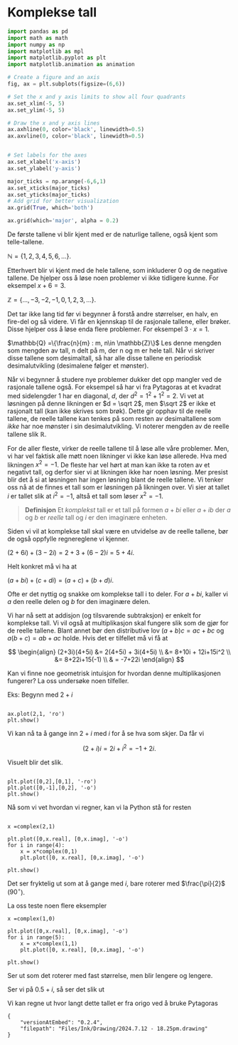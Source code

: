 # Komplekse tall

```python {pre}
import pandas as pd
import math as math
import numpy as np
import matplotlib as mpl
import matplotlib.pyplot as plt
import matplotlib.animation as animation

# Create a figure and an axis
fig, ax = plt.subplots(figsize=(6,6))

# Set the x and y axis limits to show all four quadrants
ax.set_xlim(-5, 5)
ax.set_ylim(-5, 5)

# Draw the x and y axis lines
ax.axhline(0, color='black', linewidth=0.5)
ax.axvline(0, color='black', linewidth=0.5)


# Set labels for the axes
ax.set_xlabel('x-axis')
ax.set_ylabel('y-axis')

major_ticks = np.arange(-6,6,1)
ax.set_xticks(major_ticks)
ax.set_yticks(major_ticks)
# Add grid for better visualization
ax.grid(True, which='both')

ax.grid(which='major', alpha = 0.2)

```

De første tallene vi blir kjent med er de naturlige tallene, også kjent som telle-tallene.

$\mathbb{N} = \{1,2,3,4,5,6,\ldots\}$.

Etterhvert blir vi kjent med de hele tallene, som inkluderer 0 og de negative tallene. De hjelper oss å løse noen problemer vi ikke tidligere kunne. For eksempel $x + 6 = 3$. 

$\mathbb{Z} = \{\ldots, -3,-2,-1,0,1,2,3,\ldots\}$.

Det tar ikke lang tid før vi begynner å forstå andre størrelser, en halv, en fire-del og så videre. Vi får en kjennskap til de rasjonale tallene, eller brøker. Disse hjelper oss å løse enda flere problemer. For eksempel $3\cdot x = 1$.

$\mathbb{Q} =\{\frac{n}{m} : m, n\in \mathbb{Z}\}$
Les denne mengden som mengden av tall, n delt på m, der n og m er hele tall. Når vi skriver disse tallene som desimaltall, så har alle disse tallene en periodisk desimalutvikling (desimalene følger et mønster).

Når vi begynner å studere nye problemer dukker det opp mangler ved de rasjonale tallene også. For eksempel så har vi fra Pytagoras at et kvadrat med sidelengder 1 har en diagonal, $d$, der $d^2 =1^2+1^2 = 2$. Vi vet at løsningen på denne likningen er $d = \sqrt 2$, men $\sqrt 2$ er ikke et rasjonalt tall (kan ikke skrives som brøk). Dette gir opphav til de reelle tallene, de reelle tallene kan tenkes på som resten av desimaltallene som *ikke* har noe mønster i sin desimalutvikling. Vi noterer mengden av de reelle tallene slik $\mathbb{R}$. 

For de aller fleste, virker de reelle tallene til å løse alle våre problemer. Men, vi har vel faktisk alle møtt noen likninger vi ikke kan løse allerede. Hva med likningen $x^2 = -1$. De fleste har vel hørt at man kan ikke ta roten av et negativt tall, og derfor sier vi at likningen ikke har noen løsning. Mer presist blir det å si at løsningen har ingen løsning blant de reelle tallene. Vi tenker oss nå at de finnes et tall som er løsningen på likningen over. Vi sier at tallet $i$ er tallet slik at $i^2 = -1$, altså et tall som løser $x^2 = -1$. 

> **Definisjon**
>  Et *komplekst* tall er et tall på formen
>  $a+bi$ eller $a + ib$
>  der $a$ og $b$ er *reelle* tall og $i$ er den imaginære enheten.

Siden vi vil at komplekse tall skal være en utvidelse av de reelle tallene, bør de også oppfylle regnereglene vi kjenner. 

$(2+6i) + (3-2i) = 2+3+(6-2)i = 5+4i$.

Helt konkret må vi ha at 

$(a+bi) +(c+di) = (a+c)+(b+d)i$.

Ofte er det nyttig og snakke om komplekse tall i to deler. For $a+bi$, kaller vi $a$ den reelle delen og $b$ for den imaginære delen. 

Vi har nå sett at addisjon (og tilsvarende subtraksjon) er enkelt for komplekse tall. Vi vil også at multiplikasjon skal fungere slik som de gjør for de reelle tallene. Blant annet bør den distributive lov $(a+b)c =ac+bc$ og $a(b+c)=ab+ac$ holde. Hvis det er tilfellet må vi få at

$$
\begin{align} 
  (2+3i)(4+5i)  &= 2(4+5i) + 3i(4+5i) \\
  &= 8+10i + 12i+15i^2 \\
  &= 8+22i+15(-1) \\
  & = -7+22i 
\end{align} 
$$

Kan vi finne noe geometrisk intuisjon for hvordan denne multiplikasjonen fungerer? La oss undersøke noen tilfeller.

Eks: Begynn med $2+i$

```run-python

ax.plot(2,1, 'ro')
plt.show()
```

Vi kan nå ta å gange inn $2+i$ med $i$ for å se hva som skjer. Da får vi

$$
(2+i)i = 2i+ i^2 = -1+2i.
$$

Visuelt blir det slik. 

```run-python

plt.plot([0,2],[0,1], '-ro')
plt.plot([0,-1],[0,2], '-o')
plt.show()
```

Nå som vi vet hvordan vi regner, kan vi la Python stå for resten

```run-python

x =complex(2,1)

plt.plot([0,x.real], [0,x.imag], '-o')
for i in range(4):
    x = x*complex(0,1)
    plt.plot([0, x.real], [0,x.imag], '-o')

plt.show()

```

Det ser fryktelig ut som at å gange med $i$, bare roterer med $\frac{\pi}{2}$ ($90^\circ$). 

La oss teste noen flere eksempler

```run-python
x =complex(1,0)

plt.plot([0,x.real], [0,x.imag], '-o')
for i in range(5):
    x = x*complex(1,1)
    plt.plot([0, x.real], [0,x.imag], '-o')

plt.show()
```

Ser ut som det roterer med fast størrelse, men blir lengere og lengere.

Ser vi på $0.5+ i$, så ser det slik ut

Vi kan regne ut hvor langt dette tallet er fra origo ved å bruke Pytagoras

```handdrawn-ink
{
	"versionAtEmbed": "0.2.4",
	"filepath": "Files/Ink/Drawing/2024.7.12 - 18.25pm.drawing"
}
```
